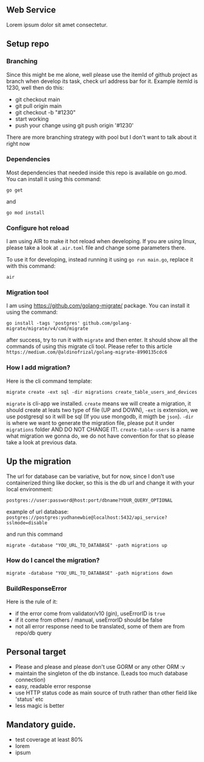 ## Web Service

Lorem ipsum dolor sit amet consectetur.

## Setup repo

### Branching

Since this might be me alone, well please use the itemId of github project as branch when develop its task, check url address bar for it. Example itemId is 1230, well then do this:

- git checkout main
- git pull origin main
- git checkout -b "#1230"
- start working
- push your change using git push origin '#1230'

There are more branching strategy with pool but I don't want to talk about it right now

### Dependencies

Most dependencies that needed inside this repo is available on go.mod.  
You can install it using this command:

```
go get
```

and

```
go mod install
```

### Configure hot reload

I am using AIR to make it hot reload when developing. If you are using linux, please take a look at `.air.toml` file and change some parameters there.

To use it for developing, instead running it using `go run main.go`, replace it with this command:

```
air
```

### Migration tool

I am using https://github.com/golang-migrate/ package.
You can install it using the command:

```
go install -tags 'postgres' github.com/golang-migrate/migrate/v4/cmd/migrate
```

after success, try to run it with `migrate` and then enter. It should show all the commands
of using this migrate cli tool. Please refer to this article `https://medium.com/@aldinofrizal/golang-migrate-8990135cdc6`

### How I add migration?

Here is the cli command template:

```
migrate create -ext sql -dir migrations create_table_users_and_devices
```

`migrate` is cli-app we installed. `create` means we will create a migration, it should create at leats two type of file (UP and DOWN), `-ext` is extension, we use postgresql so it will be sql (If you use mongodb, it migth be `json`). `-dir` is where we want to generate the migration file, please put it under `migrations` folder AND DO NOT CHANGE IT!. `create-table-users` is a name what migration we gonna do, we do not have convention for that so please take a look at previous data.

## Up the migration

The url for database can be variative, but for now, since I don't use containerized thing like docker, so this is the db url and change it with your local environment:

```
postgres://user:password@host:port/dbname?YOUR_QUERY_OPTIONAL
```

example of url database: `postgres://postgres:yudhanewbie@localhost:5432/api_service?sslmode=disable`

and run this command

```
migrate -database "YOU_URL_TO_DATABASE" -path migrations up
```

### How do I cancel the migration?

```
migrate -database "YOU_URL_TO_DATABASE" -path migrations down
```

### BuildResponseError

Here is the rule of it:

- if the error come from validator/v10 (gin), useErrorID is `true`
- if it come from others / manual, useErrorID should be false
- not all error response need to be translated, some of them are from repo/db query

## Personal target

- Please and please and please don't use GORM or any other ORM :v
- maintain the singleton of the db instance. (Leads too much database connection)
- easy, readable error response
- use HTTP status code as main source of truth rather than other field like 'status' etc
- less magic is better

## Mandatory guide.

- test coverage at least 80%
- lorem
- ipsum
